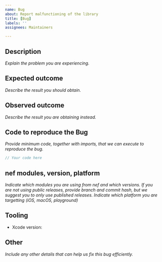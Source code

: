 ```yaml
---
name: Bug
about: Report malfunctioning of the library
title: [Bug]
labels: ''
assignees: Maintainers

---
```


## Description

*Explain the problem you are experiencing.*

## Expected outcome

*Describe the result you should obtain.*

## Observed outcome

*Describe the result you are obtaining instead.*

## Code to reproduce the Bug

*Provide minimum code, together with imports, that we can execute to reproduce the bug.*

```swift
// Your code here
```

## nef modules, version, platform

*Indicate which modules you are using from nef and which versions. If you are not using public releases, provide branch and commit hash, but we suggest you to only use published releases. Indicate which platform you are targetting (iOS, macOS, playground)*

## Tooling

- Xcode version:

## Other

*Include any other details that can help us fix this bug efficiently.*
